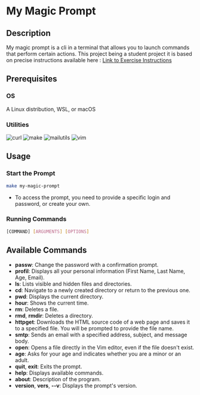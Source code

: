 # My Magic Prompt

## Description

My magic prompt is a cli in a terminal that allows you to launch commands that perform certain actions. This project being a student project it is based on precise instructions available here : [Link to Exercise Instructions](./shell-scripting.pdf)

## Prerequisites

### OS

A Linux distribution, WSL, or macOS

### Utilities

![curl](https://img.shields.io/badge/curl-07405E?logo=curl&logoColor=white&labelColor=07405E)
![make](https://img.shields.io/badge/make-427819?logo=gnu&logoColor=white&labelColor=427819)
![mailutils](https://img.shields.io/badge/mailutils-DB4437?logo=maildotcom&logoColor=white&labelColor=DB4437)
![vim](https://img.shields.io/badge/vim-019733?logo=vim&logoColor=white&labelColor=019733)

## Usage

### Start the Prompt

```bash
make my-magic-prompt
```

- To access the prompt, you need to provide a specific login and password, or create your own.

### Running Commands

```bash
[COMMAND] [ARGUMENTS] [OPTIONS]
```

## Available Commands

- **passw**: Change the password with a confirmation prompt.
- **profil**: Displays all your personal information (First Name, Last Name, Age, Email).
- **ls**: Lists visible and hidden files and directories.
- **cd**: Navigate to a newly created directory or return to the previous one.
- **pwd**: Displays the current directory.
- **hour**: Shows the current time.
- **rm**: Deletes a file.
- **rmd**, **rmdir**: Deletes a directory.
- **httpget**: Downloads the HTML source code of a web page and saves it to a specified file. You will be prompted to provide the file name.
- **smtp**: Sends an email with a specified address, subject, and message body.
- **open**: Opens a file directly in the Vim editor, even if the file doesn't exist.
- **age**: Asks for your age and indicates whether you are a minor or an adult.
- **quit**, **exit**: Exits the prompt.
- **help**: Displays available commands.
- **about**: Description of the program.
- **version**, **vers**, **--v**: Displays the prompt's version.
